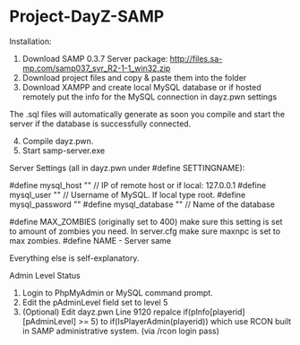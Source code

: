 # Project-DayZ-SAMP

Installation:

1. Download SAMP 0.3.7 Server package: http://files.sa-mp.com/samp037_svr_R2-1-1_win32.zip
2. Download project files and copy & paste them into the folder
3. Download XAMPP and create local MySQL database or if hosted remotely put the info for the MySQL connection in dayz.pwn settings

The .sql files will automatically generate as soon you compile and start the server if the database is successfully connected.

4. Compile dayz.pwn.
5. Start samp-server.exe

Server Settings (all in dayz.pwn under #define SETTINGNAME):

#define mysql_host "" // IP of remote host or if local: 127.0.0.1
#define mysql_user  "" // Username of MySQL. If local type root.
#define mysql_password "" 
#define mysql_database  "" // Name of the database

#define MAX_ZOMBIES (originally set to 400) make sure this setting is set to amount of zombies you need. In server.cfg make sure maxnpc is set to max zombies.
#define NAME - Server same

Everything else is self-explanatory. 

Admin Level Status

1. Login to PhpMyAdmin or MySQL command prompt.
2. Edit the pAdminLevel field set to level 5
3. (Optional) Edit dayz.pwn Line 9120 repalce if(pInfo[playerid][pAdminLevel] >= 5) to if(IsPlayerAdmin(playerid)) which use RCON built in SAMP administrative system. (via /rcon login pass)

